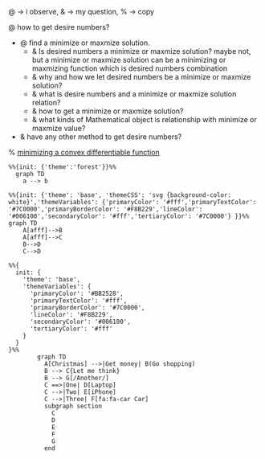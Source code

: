 
@ -> i observe, & -> my question, % -> copy

@ how to get desire numbers?

- @ find a minimize or maxmize solution.
  - & Is desired numbers a minimize or maxmize solution? maybe not, but a minimize or maxmize solution can be a minimizing or maxmizing function which is desired numbers combination
  - & why and how we let desired numbers be a minimize or maxmize solution? 
  - & what is desire numbers and a minimize or maxmize solution relation? 
  - & how to get a minimize or maxmize solution? 
  - & what kinds of Mathematical object is relationship with minimize or maxmize value?
- & have any other method to get desire numbers?

% [minimizing a convex differentiable function](https://scholar.google.com/citations?view_op=view_citation&hl=zh-TW&user=Mqz_yhAAAAAJ&citation_for_view=Mqz_yhAAAAAJ:Z5m8FVwuT1cC)

```mermaid
%%{init: {'theme':'forest'}}%%
  graph TD
    a --> b
```

```mermaid
%%{init: {'theme': 'base', 'themeCSS': 'svg {background-color: white}','themeVariables': {'primaryColor': '#fff','primaryTextColor': '#7C0000','primaryBorderColor': '#F8B229','lineColor': '#006100','secondaryColor': '#fff','tertiaryColor': '#7C0000'} }}%%
graph TD
    A[afff]-->B
    A[afff]-->C
    B-->D
    C-->D
```

```mermaid
%%{
  init: {
    'theme': 'base',
    'themeVariables': {
      'primaryColor': '#BB2528',
      'primaryTextColor': '#fff',
      'primaryBorderColor': '#7C0000',
      'lineColor': '#F8B229',
      'secondaryColor': '#006100',
      'tertiaryColor': '#fff'
    }
  }
}%%
        graph TD
          A[Christmas] -->|Get money| B(Go shopping)
          B --> C{Let me think}
          B --> G[/Another/]
          C ==>|One| D[Laptop]
          C -->|Two| E[iPhone]
          C -->|Three| F[fa:fa-car Car]
          subgraph section
            C
            D
            E
            F
            G
          end
```
